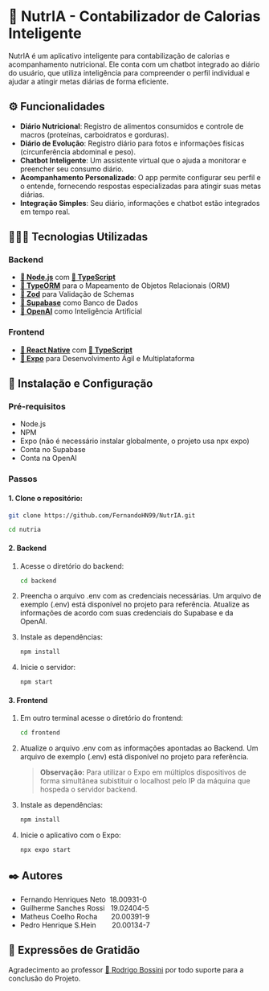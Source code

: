 # 🍎 NutrIA - Contabilizador de Calorias Inteligente

NutrIA é um aplicativo inteligente para contabilização de calorias e acompanhamento nutricional. Ele conta com um chatbot integrado ao diário do usuário, que utiliza inteligência para compreender o perfil individual e ajudar a atingir metas diárias de forma eficiente.

## ⚙️ Funcionalidades

- **Diário Nutricional**: Registro de alimentos consumidos e controle de macros (proteínas, carboidratos e gorduras).
- **Diário de Evolução**: Registro diário para fotos e informações físicas (circunferência abdominal e peso).
- **Chatbot Inteligente**: Um assistente virtual que o ajuda a monitorar e preencher seu consumo diário.
- **Acompanhamento Personalizado**: O app permite configurar seu perfil e o entende, fornecendo respostas especializadas para atingir suas metas diárias.
- **Integração Simples**: Seu diário, informações e chatbot estão integrados em tempo real.

## 🧑🏻‍💻 Tecnologias Utilizadas

### Backend
- **[🔗 Node.js](https://nodejs.org/en)** com **[🔗 TypeScript](https://www.typescriptlang.org/)**
- **[🔗 TypeORM](https://typeorm.io/)** para o Mapeamento de Objetos Relacionais (ORM)
- **[🔗 Zod](https://zod.dev/)** para Validação de Schemas
- **[🔗 Supabase](https://supabase.com/)** como Banco de Dados
- **[🔗 OpenAI](https://openai.com/api/)** como Inteligência Artificial

### Frontend
- **[🔗 React Native](https://reactnative.dev/)** com **[🔗 TypeScript](https://www.typescriptlang.org/)**
- **[🔗 Expo](https://docs.expo.dev/)** para Desenvolvimento Ágil e Multiplataforma


## 🚀 Instalação e Configuração

### Pré-requisitos
- Node.js
- NPM
- Expo (não é necessário instalar globalmente, o projeto usa npx expo)
- Conta no Supabase
- Conta na OpenAI

### Passos

#### 1. Clone o repositório:
   ```bash
   git clone https://github.com/FernandoHN99/NutrIA.git
   ```
   ```bash
   cd nutria
   ```

#### 2. Backend
1. Acesse o diretório do backend:
   ```bash
   cd backend
   ```
2. Preencha o arquivo .env com as credenciais necessárias. Um arquivo de exemplo (.env) está disponível no projeto para referência. Atualize as informações de acordo com suas credenciais do Supabase e da OpenAI.

3. Instale as dependências:
   ```bash
   npm install
   ```
4. Inicie o servidor:
   ```bash
   npm start
   ```

#### 3. Frontend
1. Em outro terminal acesse o diretório do frontend:
   ```bash
   cd frontend
   ```
2. Atualize o arquivo .env com as informações apontadas ao Backend. Um arquivo de exemplo (.env) está disponível no projeto para referência.
   > **Observação:** Para utilizar o Expo em múltiplos dispositivos de forma simultânea subistituir o localhost pelo IP da máquina que hospeda o servidor backend.

3. Instale as dependências:
   ```bash
   npm install
   ```
4. Inicie o aplicativo com o Expo:
   ```bash
   npx expo start
   ```

## ✒️ Autores
* Fernando Henriques Neto &nbsp;18.00931-0 
* Guilherme Sanches Rossi &nbsp;&nbsp;19.02404-5 
* Matheus Coelho Rocha  &nbsp;&nbsp;&nbsp;&nbsp;&nbsp;&nbsp;20.00391-9 
* Pedro Henrique S.Hein &nbsp;&nbsp;&nbsp;&nbsp;&nbsp;&nbsp;&nbsp;20.00134-7 


## 🎁 Expressões de Gratidão
Agradecimento ao professor [🔗 Rodrigo Bossini](https://www.linkedin.com/in/rodrigobossini/?originalSubdomain=br) por todo suporte para a conclusão do Projeto.
